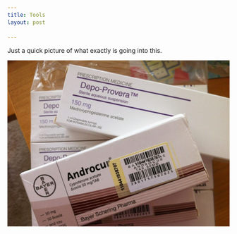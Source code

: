 ```yaml
---
title: Tools
layout: post

---
```


Just a quick picture of what exactly is going into this.

![Cyproterone Acetate and Medroxyprogesterone Acetate](/assets/gender/androdepo.jpg)
